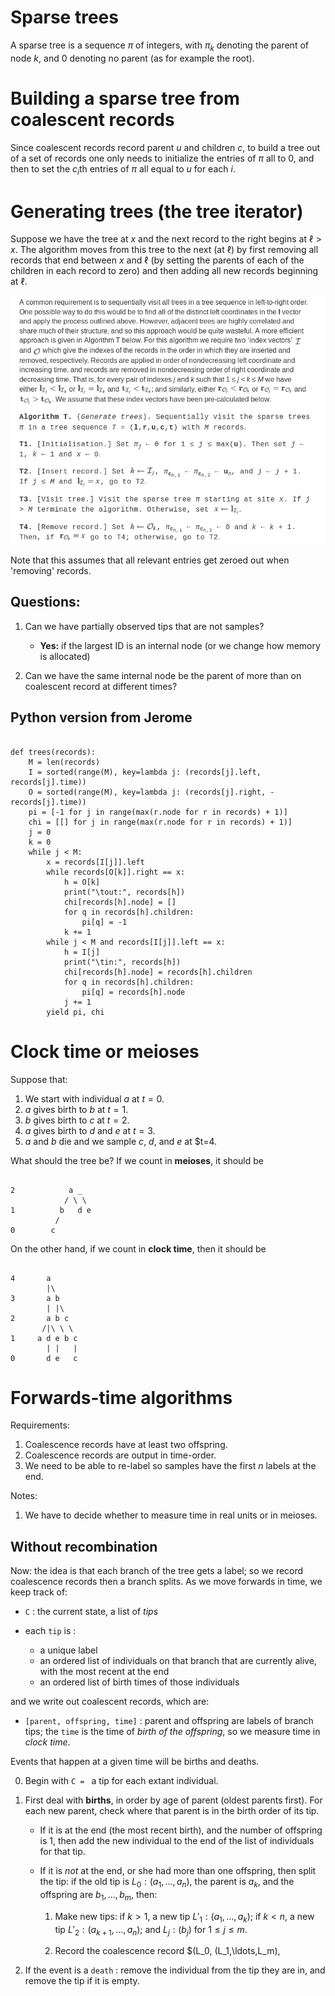 # Sparse trees

A sparse tree is a sequence $\pi$ of integers, 
with $\pi_k$ denoting the parent of node $k$,
and $0$ denoting no parent (as for example the root).


# Building a sparse tree from coalescent records

Since coalescent records record parent $u$ and children $c$,
to build a tree out of a set of records
one only needs to initialize the entries of $\pi$ all to 0,
and then to set the $c_i$th entries of $\pi$ all equal to $u$ for each $i$.


# Generating trees (the tree iterator)

Suppose we have the tree at $x$ and the next record to the right
begins at $\ell>x$.
The algorithm moves from this tree to the next (at $\ell$)
by first removing all records that end between $x$ and $\ell$
(by setting the parents of each of the children in each record to zero)
and then adding all new records beginning at $\ell$.

![Algorithm T](algorithm_t.png)

Note that this assumes that all relevant entries get zeroed out
when 'removing' records.

## Questions:

1.  Can we have partially observed tips that are not samples?

    * **Yes:** if the largest ID is an internal node (or we change how memory is allocated)

2.  Can we have the same internal node be the parent of more than on coalescent record
    at different times?


## Python version from Jerome

```{python}

def trees(records):
    M = len(records)
    I = sorted(range(M), key=lambda j: (records[j].left, records[j].time))
    O = sorted(range(M), key=lambda j: (records[j].right, -records[j].time))
    pi = [-1 for j in range(max(r.node for r in records) + 1)]
    chi = [[] for j in range(max(r.node for r in records) + 1)]
    j = 0
    k = 0
    while j < M:
        x = records[I[j]].left
        while records[O[k]].right == x:
            h = O[k]
            print("\tout:", records[h])
            chi[records[h].node] = []
            for q in records[h].children:
                pi[q] = -1
            k += 1
        while j < M and records[I[j]].left == x:
            h = I[j]
            print("\tin:", records[h])
            chi[records[h].node] = records[h].children
            for q in records[h].children:
                pi[q] = records[h].node
            j += 1
        yield pi, chi

```

# Clock time or meioses

Suppose that:

1. We start with individual $a$ at $t=0$.
2. $a$ gives birth to $b$ at $t=1$.
3. $b$ gives birth to $c$ at $t=2$.
4. $a$ gives birth to $d$ and $e$ at $t=3$.
5. $a$ and $b$ die and we sample $c$, $d$, and $e$ at $t=4.

What should the tree be?
If we count in **meioses**, it should be
```
                                        
2            a _                        
            / \ \                       
1          b   d e                      
          /                             
0        c                              
```
On the other hand, if we count in **clock time**, then it should be
```
                                        
4       a                               
        |\                              
3       a b                             
        | |\                            
2       a b c                           
       /|\ \ \                          
1     a d e b c                         
        | |   |                         
0       d e   c                         
```




# Forwards-time algorithms

Requirements:

1.  Coalescence records have at least two offspring.
2.  Coalescence records are output in time-order.
3.  We need to be able to re-label so samples have the first $n$ labels at the end.


Notes:

1. We have to decide whether to measure time in real units or in meioses.


## Without recombination

Now:
the idea is that each branch of the tree gets a label;
so we record coalescence records then a branch splits.
As we move forwards in time, we keep track of:

-  `C` : the current state, a list of *tips*
-  each `tip` is : 

    * a unique label
    * an ordered list of individuals on that branch 
        that are currently alive, with the most recent at the end
    * an ordered list of birth times of those individuals

and we write out coalescent records, which are:

- `[parent, offspring, time]` : parent and offspring are labels of branch tips; 
    the `time` is the time of *birth of the offspring*,
    so we measure time in *clock time*.

Events that happen at a given time will be births and deaths.

0.  Begin with `C = ` a tip for each extant individual. 
1.  First deal with **births**, in order by age of parent (oldest parents first).
    For each new parent,
    check where that parent is in the birth order of its tip.
    
    -  If it is at the end (the most recent birth),
        and the number of offspring is 1,
        then add the new individual to the end of the list of individuals for that tip.

    -  If it is *not* at the end, 
        or she had more than one offspring,
        then split the tip:
        if the old tip is $L_0 : (a_1, \ldots, a_n)$,
        the parent is $a_k$, and the offspring are $b_1, \ldots, b_m$,
        then:

        1.  Make new tips:
            if $k>1$, a new tip $L'_{1} : (a_1, \ldots, a_k)$;
            if $k<n$, a new tip $L'_{2} : (a_{k+1}, \ldots, a_n)$;
            and $L_j : (b_j)$ for $1 \le j \le m$.

        2.  Record the coalescence record $(L_0, (L_1,\ldots,L_m), 

2.  If the event is a `death` : 
    remove the individual from the tip they are in, 
    and remove the tip if it is empty.


